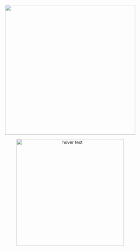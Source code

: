 <div dir="auto" align="center">
<animated-image data-catalyst="" style="vertical-align: middle;"><a target="_blank" rel="noopener noreferrer nofollow" href="https://www.youtube.com/channel/UCC2rXdTt75WLHugcUPqgQzA" data-target="animated-image.originalLink"><img src="https://cdn.discordapp.com/attachments/1168514079787323525/1168555342557347931/TheKing-Fire22.gif" style="max-width: 100%; display: inline-block;" data-target="animated-image.originalImage" height="425" align="middle"></a>




<p align="center">
  <img src="https://cdn.discordapp.com/attachments/1168514079787323525/1168555980175442051/image.png" width="350" title="hover text">
</p>

